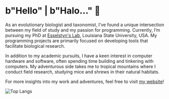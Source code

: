 # b"Hello" | b"Halo..." 👋

As an evolutionary biologist and taxonomist, I’ve found a unique intersection between my field of study and my passion for programming. Currently, I’m pursuing my PhD at [Esselstyn's Lab](https://esselstyn.github.io/), Louisiana State University, USA. My programming projects are primarily focused on developing tools that facilitate biological research.

In addition to my academic pursuits, I have a keen interest in computer hardware and software, often spending time building and tinkering with computers. My adventurous side takes me to tropical mountains where I conduct field research, studying mice and shrews in their natural habitats.

For more insights into my work and adventures, feel free to visit [my website](https://hhandika.com/)!

![Top Langs](https://github-readme-stats.vercel.app/api/top-langs/?username=hhandika&hide=Ruby,CSS,html,Makefile,CMake&langs_count=10&theme=tokyonight&layout=compact)
